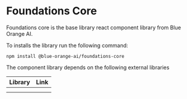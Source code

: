 # Foundations Core

Foundations core is the base library react component library from Blue Orange AI.

To installs the library run the following command:

``
npm install @blue-orange-ai/foundations-core
``

The component library depends on the following external libraries

| Library | Link |
|---------|------|
|         |      |
|         |      |
